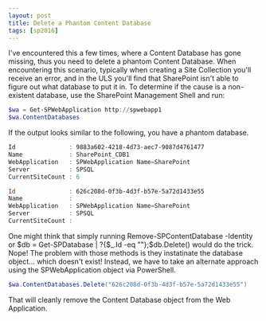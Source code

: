```yaml
---
layout: post
title: Delete a Phantom Content Database
tags: [sp2016]
---
```


I've encountered this a few times, where a Content Database has gone missing, thus you need to delete a phantom Content Database. When encountering this scenario, typically when creating a Site Collection you'll receive an error, and in the ULS you'll find that SharePoint isn't able to figure out what database to put it in. To determine if the cause is a non-existent database, use the SharePoint Management Shell and run:

```powershell
$wa = Get-SPWebApplication http://spwebapp1
$wa.ContentDatabases
```

If the output looks similar to the following, you have a phantom database.

```powershell
Id               : 9883a602-4218-4d73-aec7-9087d4761477
Name             : SharePoint_CDB1
WebApplication   : SPWebApplication Name=SharePoint
Server           : SPSQL
CurrentSiteCount : 6

Id               : 626c208d-0f3b-4d3f-b57e-5a72d1433e55
Name             : 
WebApplication   : SPWebApplication Name=SharePoint
Server           : SPSQL
CurrentSiteCount :
```

One might think that simply running Remove-SPContentDatabase -Identity or $db = Get-SPDatabase | ?{$_.Id -eq ""};$db.Delete() would do the trick. Nope! The problem with those methods is they instatinate the database object... which doesn't exist! Instead, we have to take an alternate approach using the SPWebApplication object via PowerShell.

```powershell
$wa.ContentDatabases.Delete("626c208d-0f3b-4d3f-b57e-5a72d1433e55")
```

That will cleanly remove the Content Database object from the Web Application.